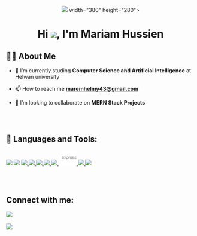 <a href="#"></a>

<p align="center">
  <img src="https://becomewomancoder.eu/wp-content/uploads/2020/11/logo.png" height="175px"/>
    width="380" height="280">
</p>
<h1 align="center">Hi <img src="https://media.giphy.com/media/hvRJCLFzcasrR4ia7z/giphy.gif" width="28">, I'm Mariam Hussien</h1>

## 🙋‍♂️ About Me



- 🌱 I’m currently studing **Computer Science and Artificial Intelligence** at Helwan university


- 📫 How to reach me **maremhelmy43@gmail.com**


- 👯 I’m looking to collaborate on **MERN Stack Projects**



<br/>
<br/>

## 🚀 Languages and Tools:

<p align="left"> 
  <a href="https://www.cplusplus.com/" target="_blank"> <img src="https://img.icons8.com/color/48/000000/c-plus-plus-logo.png"/></a>
<a href="https://en.cppreference.com/w/c" target="_blank"><img src="https://img.icons8.com/color/48/000000/c-programming.png"/></a>
  <a href="https://www.w3.org/html/" target="_blank"> <img src="https://img.icons8.com/color/48/000000/html-5.png"/> </a> 
  <a href="https://www.w3schools.com/css/" target="_blank"> <img src="https://img.icons8.com/color/48/000000/css3.png"/> </a>
  <a href="https://developer.mozilla.org/en-US/docs/Web/JavaScript" target="_blank"> <img src="https://img.icons8.com/color/48/000000/javascript.png"/> </a> 
  <a href="https://reactjs.org/" target="_blank"> <img src="https://img.icons8.com/color/48/000000/react-native.png"/> </a>
  <a style="padding-right:8px;" href="https://nodejs.org" target="_blank"> <img src="https://img.icons8.com/color/48/000000/nodejs.png"/> </a> 
    <a href="https://expressjs.com" target="_blank"> <img src="https://raw.githubusercontent.com/devicons/devicon/master/icons/express/express-original-wordmark.svg" alt="express" width="40" height="40"/> </a>
  <a href="https://www.python.org" target="_blank"> <img src="https://img.icons8.com/color/48/000000/python.png"/> </a> 
  <a href="https://git-scm.com/" target="_blank"> <img src="https://img.icons8.com/color/48/000000/git.png"/> </a>
</p>

</br>
</br>


## Connect with me:

<p align="left">
<a href = "https://www.linkedin.com/in/mariam-hussein-m43"><img src="https://img.icons8.com/fluent/48/000000/linkedin.png"/></a>
</p>
<p align="left">
  <a href="https://codeforces.com/profile/Mariam.Hussien"><img src="https://th.bing.com/th/id/R.4cca0e5b7f9c92c5024cc9e4452b7632?rik=X1IG2E5OvtbYOA&pid=ImgRaw&r=0"/></a>
</p>


